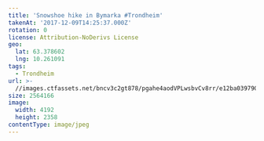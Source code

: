 ```yaml
---
title: 'Snowshoe hike in Bymarka #Trondheim'
takenAt: '2017-12-09T14:25:37.000Z'
rotation: 0
license: Attribution-NoDerivs License
geo:
  lat: 63.378602
  lng: 10.261091
tags:
  - Trondheim
url: >-
  //images.ctfassets.net/bncv3c2gt878/pgahe4aodVPLwsbvCv8rr/e12ba03979035109a0fda16ed7309ff5/snowshoe-hike-in-bymarka-trondheim_38244976284_o
size: 2564166
image:
  width: 4192
  height: 2358
contentType: image/jpeg
---
```


